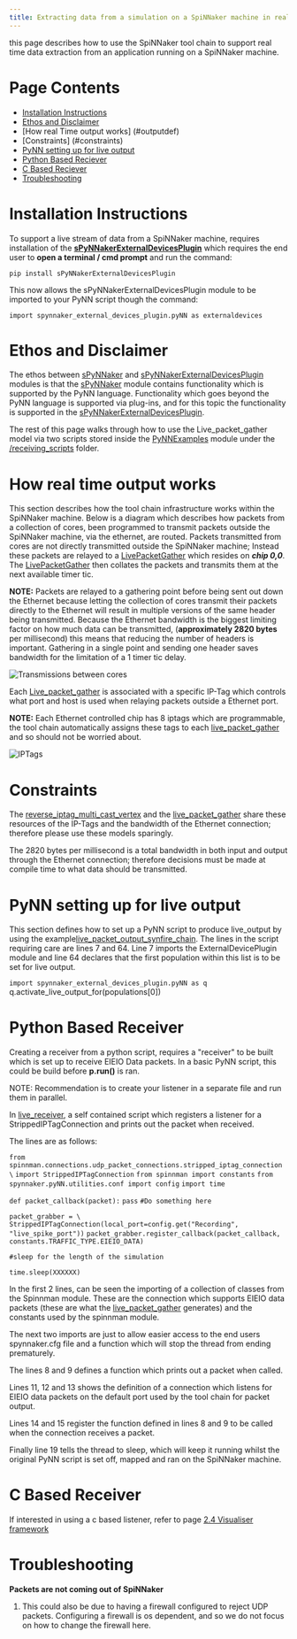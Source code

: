 ```yaml
---
title: Extracting data from a simulation on a SpiNNaker machine in real time
---
```


this page describes how to use the SpiNNaker tool chain to support real time data extraction from an application running on a SpiNNaker machine.

# Page Contents
* [Installation Instructions](#installation)
* [Ethos and Disclaimer](#ethos)
* [How real Time output works] (#outputdef)
* [Constraints] (#constraints)
* [PyNN setting up for live output](#liveoutput)
* [Python Based Reciever](#python_based) 
* [C Based Reciever](#c_based)
* [Troubleshooting](#trouble)


# <a name="installation"></a> Installation Instructions

To support a live stream of data from a SpiNNaker machine, requires installation of the 
[**sPyNNakerExternalDevicesPlugin**](https://github.com/SpiNNakerManchester/sPyNNakerExternalDevicesPlugin/tree/2015.007)  which requires the end user to **open a terminal / cmd prompt** and run the command:

```pip install sPyNNakerExternalDevicesPlugin```

This now allows the sPyNNakerExternalDevicesPlugin module to be imported to your PyNN script though the command:

```import spynnaker_external_devices_plugin.pyNN as externaldevices```


# <a name="ethos"></a> Ethos and Disclaimer

The ethos between [sPyNNaker](https://github.com/SpiNNakerManchester/sPyNNaker/tree/2015.003) and [sPyNNakerExternalDevicesPlugin](https://github.com/SpiNNakerManchester/sPyNNakerExternalDevicesPlugin/tree/2015.007) modules is that the [sPyNNaker](https://github.com/SpiNNakerManchester/sPyNNaker/tree/2015.003) module contains functionality which is supported by the PyNN language. Functionality which goes beyond the PyNN language is supported via plug-ins, and for this topic the functionality is supported in the  [sPyNNakerExternalDevicesPlugin](https://github.com/SpiNNakerManchester/sPyNNakerExternalDevicesPlugin/tree/2015.007).

The rest of this page walks through how to use the Live_packet_gather model via two scripts stored inside the [PyNNExamples](https://github.com/SpiNNakerManchester/PyNNExamples/tree/f742b9816e402558fe23bde31e8abcb266e709b5/) module under the [/receiving_scripts](https://github.com/SpiNNakerManchester/PyNNExamples/tree/f742b9816e402558fe23bde31e8abcb266e709b5/examples/external_device_examples/injection_scripts) folder.

# <a name="outputdef"></a> How real time output works 

This section describes how the tool chain infrastructure works within the SpiNNaker machine. Below is a diagram which describes how packets from a collection of cores, been programmed to transmit packets outside the SpiNNaker machine, via the ethernet, are routed. Packets transmitted from cores are not directly transmitted outside the SpiNNaker machine; Instead these packets are relayed to a [LivePacketGather](https://github.com/SpiNNakerManchester/sPyNNakerExternalDevicesPlugin/tree/2015.007/spynnaker_external_devices_plugin/pyNN/control_models/live_packet_gather.py) which resides on **_chip 0,0_**. The [LivePacketGather](https://github.com/SpiNNakerManchester/sPyNNakerExternalDevicesPlugin/tree/2015.007/spynnaker_external_devices_plugin/pyNN/control_models/live_packet_gather.py) then collates the packets and transmits them at the next available timer tic.

**NOTE:** Packets are relayed to a gathering point before being sent out down the Ethernet because letting the collection of cores transmit their packets directly to the Ethernet will result in multiple versions of the same header being transmitted. Because the Ethernet bandwidth is the biggest limiting factor on how much data can be transmitted, (**approximately 2820 bytes** per millisecond)  this means that reducing the number of headers is important. Gathering in a single point and sending one header saves bandwidth for the limitation of a 1 timer tic delay.

![Transmissions between cores](recievier_inside_spinnaker.jpg)

Each [Live_packet_gather](https://github.com/SpiNNakerManchester/sPyNNakerExternalDevicesPlugin/tree/2015.007/spynnaker_external_devices_plugin/pyNN/control_models/live_packet_gather.py) is associated with a specific IP-Tag which controls what port and host is used when relaying packets outside a Ethernet port.

**NOTE:** Each Ethernet controlled chip has 8 iptags which are programmable, the tool chain automatically assigns these tags to each [live_packet_gather](https://github.com/SpiNNakerManchester/sPyNNakerExternalDevicesPlugin/tree/2015.007/spynnaker_external_devices_plugin/pyNN/control_models/live_packet_gather.py) and so should not be worried about.

![IPTags](interface_between_chip_and_machine.png)

# <a name="constraints"></a> Constraints

The [reverse_iptag_multi_cast_vertex](https://github.com/SpiNNakerManchester/sPyNNakerExternalDevicesPlugin/tree/2015.007/spynnaker_external_devices_plugin/pyNN/control_models/reverse_ip_tag_multi_cast_source.py) and the [live_packet_gather](https://github.com/SpiNNakerManchester/sPyNNakerExternalDevicesPlugin/tree/2015.007/spynnaker_external_devices_plugin/pyNN/control_models/live_packet_gather.py) share these resources of the IP-Tags and the bandwidth of the Ethernet connection; therefore please use these models sparingly. 

The 2820 bytes per millisecond is a total bandwidth in both input and output through the Ethernet connection; therefore decisions must be made at compile time to what data should be transmitted. 

# <a name="liveoutput"></a> PyNN setting up for live output

This section defines how to set up a PyNN script to produce live_output by using the example[live_packet_output_synfire_chain](https://github.com/SpiNNakerManchester/PyNNExamples/tree/f742b9816e402558fe23bde31e8abcb266e709b5/examples/external_device_examples/receiving_scripts/live_packet_output_synfire_chain.py). The lines in the script requiring care are lines 7 and 64. Line 7 imports the ExternalDevicePlugin module and line 64 declares that the first population within this list is to be set for live output. 

`import spynnaker_external_devices_plugin.pyNN as q
`q.activate_live_output_for(populations[0])

# <a name="python_based"></a> Python Based Receiver

Creating a receiver from a python script, requires a "receiver" to be built which is set up to receive EIEIO Data packets. In a basic PyNN script, this could be build before **p.run()** is ran. 

NOTE: Recommendation is to create your listener in a separate file and run them in parallel. 

In [live_receiver](https://github.com/SpiNNakerManchester/PyNNExamples/tree/f742b9816e402558fe23bde31e8abcb266e709b5/examples/external_device_examples/receiving_scripts/live_receiver.py), a self contained script which registers a listener for a StrippedIPTagConnection and prints out the packet when received. 

The lines are as follows:

`from spinnman.connections.udp_packet_connections.stripped_iptag_connection \`
    `import StrippedIPTagConnection`
`from spinnman import constants`
`from spynnaker.pyNN.utilities.conf import config`
`import time`


`def packet_callback(packet):`
    `pass`
    `#Do something here`

`packet_grabber = \`
    `StrippedIPTagConnection(local_port=config.get("Recording", `
                                                  `"live_spike_port"))`
`packet_grabber.register_callback(packet_callback, `
                                 `constants.TRAFFIC_TYPE.EIEIO_DATA)`

`#sleep for the length of the simulation`

`time.sleep(XXXXXX)`

In the first 2 lines, can be seen the importing of a collection of classes from the Spinnman module. These are the connection which supports EIEIO data packets (these are what the [live_packet_gather](https://github.com/SpiNNakerManchester/sPyNNakerExternalDevicesPlugin/tree/2015.007/spynnaker_external_devices_plugin/pyNN/control_models/live_packet_gather.py) generates) and the constants used by the spinnman module. 

The next two imports are just to allow easier access to the end users spynnaker.cfg file and a function which will stop the thread from ending prematurely. 

The lines 8 and 9 defines a function which prints out a packet when called. 

Lines 11, 12 and 13 shows the definition of a connection which listens for EIEIO data packets on the default port used by the tool chain for packet output. 

Lines 14 and 15 register the function defined in lines 8 and 9 to be called when the connection receives a packet. 

Finally line 19 tells the thread to sleep, which will keep it running whilst the original PyNN script is set off, mapped and ran on the SpiNNaker machine. 

# <a name="c_based"></a> C Based Receiver

If interested in using a c based listener, refer to page [2.4 Visualiser framework](2015.003%3a-Just-Testing-%3a-2.4-Visualiser-framework)


# <a name="trouble"></a> Troubleshooting

**Packets are not coming out of SpiNNaker**

1. This could also be due to having a firewall configured to reject UDP packets. Configuring a firewall is os dependent, and so we do not focus on how to change the firewall here. 
